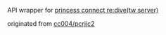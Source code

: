 API wrapper for [princess connect re:dive(tw server)](http://www.princessconnect.so-net.tw/)

originated from [cc004/pcrjjc2](https://github.com/cc004/pcrjjc2)
